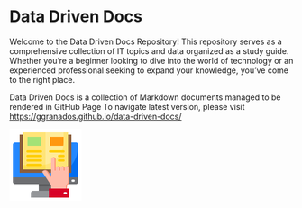 # Data Driven Docs
Welcome to the Data Driven Docs Repository! This repository serves as a comprehensive collection of IT topics and data organized as a study guide. Whether you’re a beginner looking to dive into the world of technology or an experienced professional seeking to expand your knowledge, you’ve come to the right place.

Data Driven Docs is a collection of Markdown documents managed to be rendered in GitHub Page
To navigate latest version, please visit https://ggranados.github.io/data-driven-docs/

![elearning.png](docs/img/elearning.png)